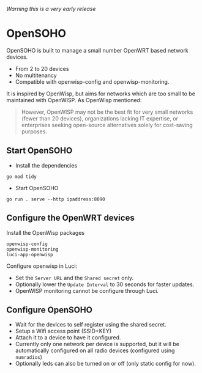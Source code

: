 *Warning this is a very early release*

# OpenSOHO

OpenSOHO is built to manage a small number OpenWRT based network devices.

* From 2 to 20 devices
* No multitenancy
* Compatible with openwisp-config and openwisp-monitoring.

It is inspired by OpenWisp, but aims for networks which are too small to be maintained with OpenWISP.
As OpenWisp mentioned:
> However, OpenWISP may not be the best fit for very small networks (fewer than 20 devices), organizations lacking IT expertise, or enterprises seeking open-source alternatives solely for cost-saving purposes.

## Start OpenSOHO

* Install the dependencies

```
go mod tidy
```

* Start OpenSOHO

```
go run . serve --http ipaddress:8090
```

## Configure the OpenWRT devices

Install the OpenWisp packages

```
openwisp-config
openwisp-monitoring
luci-app-openwisp
```

Configure openwisp in Luci:

* Set the `Server URL` and the `Shared secret` only.
* Optionally lower the `Update Interval` to 30 seconds for faster updates.
* OpenWISP monitoring cannot be configure through Luci.

## Configure OpenSOHO

* Wait for the devices to self register using the shared secret.
* Setup a Wifi access point (SSID+KEY)
* Attach it to a device to have it configured.
* Currently only one network per device is supported, but it will be automatically configured on all radio devices (configured using `numradios`)
* Optionally leds can also be turned on or off (only static config for now).
